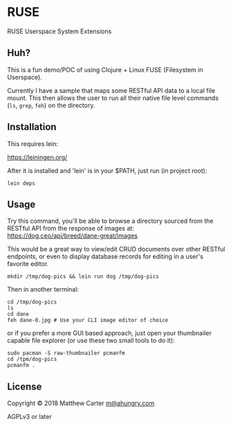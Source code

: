 # RUSE

RUSE Userspace System Extensions

## Huh?

This is a fun demo/POC of using Clojure + Linux FUSE (Filesystem in
Userspace).

Currently I have a sample that maps some RESTful API data to a local
file mount.  This then allows the user to run all their native file
level commands (`ls`, `grep`, `feh`) on the directory.

## Installation

This requires lein:

https://leiningen.org/

After it is installed and 'lein' is in your $PATH, just run (in
project root):

```
lein deps
```

## Usage

Try this command, you'll be able to browse a directory sourced from
the RESTful API from the response of images at: https://dog.ceo/api/breed/dane-great/images

This would be a great way to view/edit CRUD documents over other
RESTful endpoints, or even to display database records for editing in
a user's favorite editor.

```
mkdir /tmp/dog-pics && lein run dog /tmp/dog-pics
```

Then in another terminal:

```
cd /tmp/dog-pics
ls
cd dane
feh dane-0.jpg # Use your CLI image editor of choice
```

or if you prefer a more GUI based approach, just open your thumbnailer
capable file explorer (or use these two small tools to do it):

```
sudo pacman -S raw-thumbnailer pcmanfm
cd /tpm/dog-pics
pcmanfm .
```


## License

Copyright © 2018 Matthew Carter <m@ahungry.com>

AGPLv3 or later
